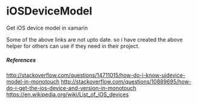 # iOSDeviceModel
Get iOS device model in xamarin

Some of the above links are not upto date.
so i have created the above helper for others can use if they need in their project.

##### References
http://stackoverflow.com/questions/14711015/how-do-i-know-uidevice-model-in-monotouch
http://stackoverflow.com/questions/10889695/how-do-i-get-the-ios-device-and-version-in-monotouch
https://en.wikipedia.org/wiki/List_of_iOS_devices
		
